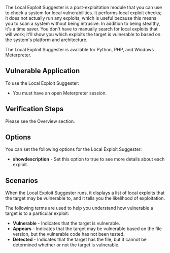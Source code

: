 The Local Exploit Suggester is a post-exploitation module that you can
use to check a system for local vulnerabilities. It performs local
exploit checks; it does not actually run any exploits, which is useful
because this means you to scan a system without being intrusive. In
addition to being stealthy, it's a time saver. You don't have to
manually search for local exploits that will work; it'll show you which
exploits the target is vulnerable to based on the system's platform and
architecture.

The Local Exploit Suggester is available for Python, PHP, and Windows
Meterpreter.


## Vulnerable Application

To use the Local Exploit Suggester:

* You must have an open Meterpreter session.

## Verification Steps

Please see the Overview section.

## Options

You can set the following options for the Local Exploit Suggester:

* **showdescription** - Set this option to true to see more details
  about each exploit.


## Scenarios

When the Local Exploit Suggester runs, it displays a list of local
exploits that the target may be vulnerable to, and it tells you the
likelihood of exploitation.

The following terms are used to help you understand how vulnerable a
target is to a particular exploit:

* **Vulnerable** - Indicates that the target is vulnerable.
* **Appears** - Indicates that the target may be vulnerable based on the
  file version, but the vulnerable code has not been tested.
* **Detected** - Indicates that the target has the file, but it cannot
  be determined whether or not the target is vulnerable.
